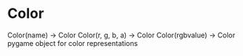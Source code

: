 # Color 
  Color(name) -> Color
Color(r, g, b, a) -> Color
Color(rgbvalue) -> Color
pygame object for color representations 

